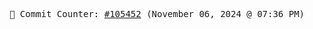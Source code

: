 <p align="center">
    <samp>
        📮 Commit Counter: <a href="https://github.com/Javascript-void0/Javascript-void0/commits/main">#105452</a> (November 06, 2024 @ 07:36 PM)
    </samp>
</p>